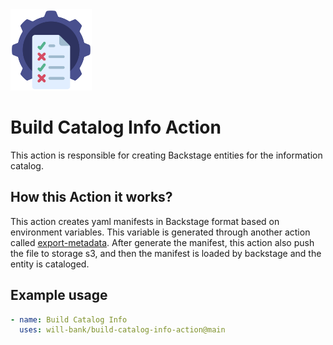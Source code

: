 <img src="./assets/gear-icon.png" width="130">

# Build Catalog Info Action

This action is responsible for creating Backstage entities for the information catalog.

## How this Action it works?

This action creates yaml manifests in Backstage format based on environment variables. This variable is generated through another action called [export-metadata](https://github.com/will-bank/export-metadata-action). After generate the manifest, this action also push the file to storage s3, and then the manifest is loaded by backstage and the entity is cataloged.

## Example usage

```yaml
- name: Build Catalog Info
  uses: will-bank/build-catalog-info-action@main
```
